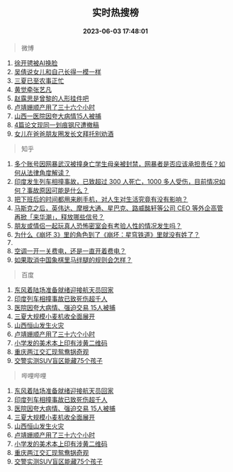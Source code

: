 <div align="center"><h2>实时热搜榜</h2><h4>2023-06-03 17:48:01</h4></div>

> 微博  

1. [徐开骋被AI换脸](https://s.weibo.com/weibo?q=%23%E5%BE%90%E5%BC%80%E9%AA%8B%E8%A2%ABAI%E6%8D%A2%E8%84%B8%23&t=31&band_rank=1&Refer=top)<br />
2. [吴倩说女儿和自己长得一模一样](https://s.weibo.com/weibo?q=%23%E5%90%B4%E5%80%A9%E8%AF%B4%E5%A5%B3%E5%84%BF%E5%92%8C%E8%87%AA%E5%B7%B1%E9%95%BF%E5%BE%97%E4%B8%80%E6%A8%A1%E4%B8%80%E6%A0%B7%23&t=31&band_rank=2&Refer=top)<br />
3. [三夏已至农事正忙](https://s.weibo.com/weibo?q=%23%E4%B8%89%E5%A4%8F%E5%B7%B2%E8%87%B3%E5%86%9C%E4%BA%8B%E6%AD%A3%E5%BF%99%23&t=31&band_rank=3&Refer=top)<br />
4. [黄觉牵张艺凡](https://s.weibo.com/weibo?q=%23%E9%BB%84%E8%A7%89%E7%89%B5%E5%BC%A0%E8%89%BA%E5%87%A1%23&t=31&band_rank=4&Refer=top)<br />
5. [赵露思是曾黎的人形挂件吧](https://s.weibo.com/weibo?q=%23%E8%B5%B5%E9%9C%B2%E6%80%9D%E6%98%AF%E6%9B%BE%E9%BB%8E%E7%9A%84%E4%BA%BA%E5%BD%A2%E6%8C%82%E4%BB%B6%E5%90%A7%23&t=31&band_rank=5&Refer=top)<br />
6. [卢靖姗顺产用了三十六个小时](https://s.weibo.com/weibo?q=%23%E5%8D%A2%E9%9D%96%E5%A7%97%E9%A1%BA%E4%BA%A7%E7%94%A8%E4%BA%86%E4%B8%89%E5%8D%81%E5%85%AD%E4%B8%AA%E5%B0%8F%E6%97%B6%23&t=31&band_rank=6&Refer=top)<br />
7. [山西一医院因夸大病情15人被捕](https://s.weibo.com/weibo?q=%23%E5%B1%B1%E8%A5%BF%E4%B8%80%E5%8C%BB%E9%99%A2%E5%9B%A0%E5%A4%B8%E5%A4%A7%E7%97%85%E6%83%8515%E4%BA%BA%E8%A2%AB%E6%8D%95%23&t=31&band_rank=7&Refer=top)<br />
8. [4篇论文现同一划痕钢尺遭撤稿](https://s.weibo.com/weibo?q=%234%E7%AF%87%E8%AE%BA%E6%96%87%E7%8E%B0%E5%90%8C%E4%B8%80%E5%88%92%E7%97%95%E9%92%A2%E5%B0%BA%E9%81%AD%E6%92%A4%E7%A8%BF%23&t=31&band_rank=8&Refer=top)<br />
9. [女儿在爸爸朋友圈发长文拜托别劝酒](https://s.weibo.com/weibo?q=%23%E5%A5%B3%E5%84%BF%E5%9C%A8%E7%88%B8%E7%88%B8%E6%9C%8B%E5%8F%8B%E5%9C%88%E5%8F%91%E9%95%BF%E6%96%87%E6%8B%9C%E6%89%98%E5%88%AB%E5%8A%9D%E9%85%92%23&t=31&band_rank=9&Refer=top)<br />

> 知乎  

1. [多个账号因网暴武汉被撞身亡学生母亲被封禁，网暴者是否应该承担责任？如何从法律角度解读？](https://www.zhihu.com/question/604552148)<br />
2. [印度发生列车相撞事故，已致超过 300 人死亡，1000 多人受伤，目前情况如何？事故原因可能是什么？](https://www.zhihu.com/question/604551488)<br />
3. [把下班后的时间都用来刷手机，对人生对生活究竟有没有影响？](https://www.zhihu.com/question/598823194)<br />
4. [马斯克之后，英伟达、摩根大通、星巴克、路威酩轩等公司 CEO 等外企高管再掀「来华潮」，释放哪些信号？](https://www.zhihu.com/question/604506301)<br />
5. [朋友或情侣一起玩真人恐怖密室会有考验人性的情况发生吗？](https://www.zhihu.com/question/342169389)<br />
6. [为什么《崩坏 3》里的角色到了《崩坏：星穹铁道》里就没有姓了？](https://www.zhihu.com/question/602795318)<br />
7. []()<br />
8. [空调一开一关费电，还是一直开着费电？](https://www.zhihu.com/question/285831334)<br />
9. [如果取消中国象棋里马绊腿的规则会怎样？](https://www.zhihu.com/question/604075483)<br />

> 百度  

1. [东风着陆场准备就绪迎接航天员回家](https://www.baidu.com/s?wd=%E4%B8%9C%E9%A3%8E%E7%9D%80%E9%99%86%E5%9C%BA%E5%87%86%E5%A4%87%E5%B0%B1%E7%BB%AA%E8%BF%8E%E6%8E%A5%E8%88%AA%E5%A4%A9%E5%91%98%E5%9B%9E%E5%AE%B6&sa=fyb_news&rsv_dl=fyb_news)<br />
2. [印度列车相撞事故已致死伤超千人](https://www.baidu.com/s?wd=%E5%8D%B0%E5%BA%A6%E5%88%97%E8%BD%A6%E7%9B%B8%E6%92%9E%E4%BA%8B%E6%95%85%E5%B7%B2%E8%87%B4%E6%AD%BB%E4%BC%A4%E8%B6%85%E5%8D%83%E4%BA%BA&sa=fyb_news&rsv_dl=fyb_news)<br />
3. [医院因夸大病情、强迫交易 15人被捕](https://www.baidu.com/s?wd=%E5%8C%BB%E9%99%A2%E5%9B%A0%E5%A4%B8%E5%A4%A7%E7%97%85%E6%83%85%E3%80%81%E5%BC%BA%E8%BF%AB%E4%BA%A4%E6%98%93+15%E4%BA%BA%E8%A2%AB%E6%8D%95&sa=fyb_news&rsv_dl=fyb_news)<br />
4. [三夏大规模小麦机收全面展开](https://www.baidu.com/s?wd=%E4%B8%89%E5%A4%8F%E5%A4%A7%E8%A7%84%E6%A8%A1%E5%B0%8F%E9%BA%A6%E6%9C%BA%E6%94%B6%E5%85%A8%E9%9D%A2%E5%B1%95%E5%BC%80&sa=fyb_news&rsv_dl=fyb_news)<br />
5. [山西恒山发生火灾](https://www.baidu.com/s?wd=%E5%B1%B1%E8%A5%BF%E6%81%92%E5%B1%B1%E5%8F%91%E7%94%9F%E7%81%AB%E7%81%BE&sa=fyb_news&rsv_dl=fyb_news)<br />
6. [卢靖姗顺产用了三十六个小时](https://www.baidu.com/s?wd=%E5%8D%A2%E9%9D%96%E5%A7%97%E9%A1%BA%E4%BA%A7%E7%94%A8%E4%BA%86%E4%B8%89%E5%8D%81%E5%85%AD%E4%B8%AA%E5%B0%8F%E6%97%B6&sa=fyb_news&rsv_dl=fyb_news)<br />
7. [小学发的美术本上印有涉黄二维码](https://www.baidu.com/s?wd=%E5%B0%8F%E5%AD%A6%E5%8F%91%E7%9A%84%E7%BE%8E%E6%9C%AF%E6%9C%AC%E4%B8%8A%E5%8D%B0%E6%9C%89%E6%B6%89%E9%BB%84%E4%BA%8C%E7%BB%B4%E7%A0%81&sa=fyb_news&rsv_dl=fyb_news)<br />
8. [重庆两江交汇现鸳鸯锅奇观](https://www.baidu.com/s?wd=%E9%87%8D%E5%BA%86%E4%B8%A4%E6%B1%9F%E4%BA%A4%E6%B1%87%E7%8E%B0%E9%B8%B3%E9%B8%AF%E9%94%85%E5%A5%87%E8%A7%82&sa=fyb_news&rsv_dl=fyb_news)<br />
9. [交警实测SUV盲区能藏75个孩子](https://www.baidu.com/s?wd=%E4%BA%A4%E8%AD%A6%E5%AE%9E%E6%B5%8BSUV%E7%9B%B2%E5%8C%BA%E8%83%BD%E8%97%8F75%E4%B8%AA%E5%AD%A9%E5%AD%90&sa=fyb_news&rsv_dl=fyb_news)<br />

> 哔哩哔哩  

1. [东风着陆场准备就绪迎接航天员回家](https://www.baidu.com/s?wd=%E4%B8%9C%E9%A3%8E%E7%9D%80%E9%99%86%E5%9C%BA%E5%87%86%E5%A4%87%E5%B0%B1%E7%BB%AA%E8%BF%8E%E6%8E%A5%E8%88%AA%E5%A4%A9%E5%91%98%E5%9B%9E%E5%AE%B6&sa=fyb_news&rsv_dl=fyb_news)<br />
2. [印度列车相撞事故已致死伤超千人](https://www.baidu.com/s?wd=%E5%8D%B0%E5%BA%A6%E5%88%97%E8%BD%A6%E7%9B%B8%E6%92%9E%E4%BA%8B%E6%95%85%E5%B7%B2%E8%87%B4%E6%AD%BB%E4%BC%A4%E8%B6%85%E5%8D%83%E4%BA%BA&sa=fyb_news&rsv_dl=fyb_news)<br />
3. [医院因夸大病情、强迫交易 15人被捕](https://www.baidu.com/s?wd=%E5%8C%BB%E9%99%A2%E5%9B%A0%E5%A4%B8%E5%A4%A7%E7%97%85%E6%83%85%E3%80%81%E5%BC%BA%E8%BF%AB%E4%BA%A4%E6%98%93+15%E4%BA%BA%E8%A2%AB%E6%8D%95&sa=fyb_news&rsv_dl=fyb_news)<br />
4. [三夏大规模小麦机收全面展开](https://www.baidu.com/s?wd=%E4%B8%89%E5%A4%8F%E5%A4%A7%E8%A7%84%E6%A8%A1%E5%B0%8F%E9%BA%A6%E6%9C%BA%E6%94%B6%E5%85%A8%E9%9D%A2%E5%B1%95%E5%BC%80&sa=fyb_news&rsv_dl=fyb_news)<br />
5. [山西恒山发生火灾](https://www.baidu.com/s?wd=%E5%B1%B1%E8%A5%BF%E6%81%92%E5%B1%B1%E5%8F%91%E7%94%9F%E7%81%AB%E7%81%BE&sa=fyb_news&rsv_dl=fyb_news)<br />
6. [卢靖姗顺产用了三十六个小时](https://www.baidu.com/s?wd=%E5%8D%A2%E9%9D%96%E5%A7%97%E9%A1%BA%E4%BA%A7%E7%94%A8%E4%BA%86%E4%B8%89%E5%8D%81%E5%85%AD%E4%B8%AA%E5%B0%8F%E6%97%B6&sa=fyb_news&rsv_dl=fyb_news)<br />
7. [小学发的美术本上印有涉黄二维码](https://www.baidu.com/s?wd=%E5%B0%8F%E5%AD%A6%E5%8F%91%E7%9A%84%E7%BE%8E%E6%9C%AF%E6%9C%AC%E4%B8%8A%E5%8D%B0%E6%9C%89%E6%B6%89%E9%BB%84%E4%BA%8C%E7%BB%B4%E7%A0%81&sa=fyb_news&rsv_dl=fyb_news)<br />
8. [重庆两江交汇现鸳鸯锅奇观](https://www.baidu.com/s?wd=%E9%87%8D%E5%BA%86%E4%B8%A4%E6%B1%9F%E4%BA%A4%E6%B1%87%E7%8E%B0%E9%B8%B3%E9%B8%AF%E9%94%85%E5%A5%87%E8%A7%82&sa=fyb_news&rsv_dl=fyb_news)<br />
9. [交警实测SUV盲区能藏75个孩子](https://www.baidu.com/s?wd=%E4%BA%A4%E8%AD%A6%E5%AE%9E%E6%B5%8BSUV%E7%9B%B2%E5%8C%BA%E8%83%BD%E8%97%8F75%E4%B8%AA%E5%AD%A9%E5%AD%90&sa=fyb_news&rsv_dl=fyb_news)<br />

